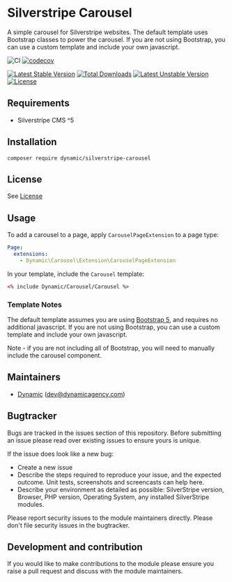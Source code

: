 # Silverstripe Carousel

A simple carousel for Silverstripe websites. The default template uses Bootstrap classes to power the carousel. If you are not using Bootstrap, you can use a custom template and include your own javascript.

![CI](https://github.com/dynamic/silverstripe-carousel/workflows/CI/badge.svg)
[![codecov](https://codecov.io/gh/dynamic/silverstripe-carousel/branch/master/graph/badge.svg)](https://codecov.io/gh/dynamic/silverstripe-carousel)

[![Latest Stable Version](https://poser.pugx.org/dynamic/silverstripe-carousel/v/stable)](https://packagist.org/packages/dynamic/silverstripe-carousel)
[![Total Downloads](https://poser.pugx.org/dynamic/silverstripe-carousel/downloads)](https://packagist.org/packages/dynamic/silverstripe-carousel)
[![Latest Unstable Version](https://poser.pugx.org/dynamic/silverstripe-carousel/v/unstable)](https://packagist.org/packages/dynamic/silverstripe-carousel)
[![License](https://poser.pugx.org/dynamic/silverstripe-carousel/license)](https://packagist.org/packages/dynamic/silverstripe-carousel)

## Requirements

- Silverstripe CMS ^5

## Installation

`composer require dynamic/silverstripe-carousel`

## License

See [License](LICENSE.md)

## Usage

To add a carousel to a page, apply `CarouselPageExtension` to a page type:

```yaml
Page:
  extensions:
    - Dynamic\Carousel\Extension\CarouselPageExtension
```

In your template, include the `Carousel` template:

```html
<% include Dynamic/Carousel/Carousel %> 
```

### Template Notes

The default template assumes you are using [Bootstrap 5](https://getbootstrap.com/), and requires no additional javascript. If you are not using Bootstrap, you can use a custom template and include your own javascript.

Note - if you are not including all of Bootstrap, you will need to manually include the carousel component.


## Maintainers
 *  [Dynamic](http://www.dynamicagency.com) (<dev@dynamicagency.com>)

## Bugtracker
Bugs are tracked in the issues section of this repository. Before submitting an issue please read over
existing issues to ensure yours is unique.

If the issue does look like a new bug:

 - Create a new issue
 - Describe the steps required to reproduce your issue, and the expected outcome. Unit tests, screenshots
 and screencasts can help here.
 - Describe your environment as detailed as possible: SilverStripe version, Browser, PHP version,
 Operating System, any installed SilverStripe modules.

Please report security issues to the module maintainers directly. Please don't file security issues in the bugtracker.

## Development and contribution
If you would like to make contributions to the module please ensure you raise a pull request and discuss with the module maintainers.
